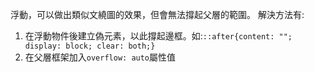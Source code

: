 浮動，可以做出類似文繞圖的效果，但會無法撐起父層的範圍。
解決方法有:
1. 在浮動物件後建立偽元素，以此撐起邊框。如:`::after{content: ""; display: block; clear: both;}`
2. 在父層框架加入`overflow: auto`屬性值
